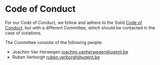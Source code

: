 # Code of Conduct

For our Code of Conduct, we follow and adhere to the Solid [Code of Conduct](https://github.com/solid/process/blob/main/code-of-conduct.md),
but with a different Committee, which should be contacted in the case of violations.

The Committee consists of the following people:

* Joachim Van Herwegen <joachim.vanherwegen@ugent.be>
* Ruben Verborgh <ruben.verborgh@ugent.be>
